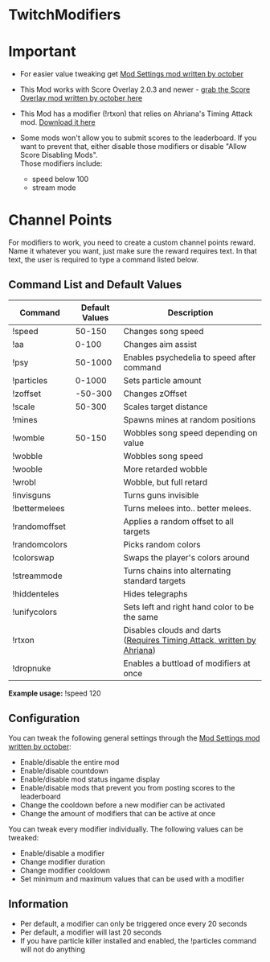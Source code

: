 # TwitchModifiers

# Important
* For easier value tweaking get [Mod Settings mod written by october](https://github.com/octoberU/ModSettings/releases/latest)
* This Mod works with Score Overlay 2.0.3 and newer - [grab the Score Overlay mod written by october here](https://github.com/octoberU/ScoreOverlay/releases//latest)
* This Mod has a modifier (!rtxon) that relies on Ahriana's Timing Attack mod. [Download it here](https://github.com/Ahriana/AUDICA-Timing-Attack/releases/latest)
* Some mods won't allow you to submit scores to the leaderboard. If you want to prevent that, either disable those modifiers or disable "Allow Score Disabling Mods". <br /> Those modifiers include: 

   * speed below 100  
   * stream mode

# Channel Points
For modifiers to work, you need to create a custom channel points reward. Name it whatever you want, just make sure the reward requires text. In that text, the user is required to type a command listed below.


## Command List and Default Values

 Command  | Default Values | Description 
 --- | --- | --- | 
 !speed | 50-150 | Changes song speed 
 !aa | 0-100 | Changes aim assist 
 !psy | 50-1000 | Enables psychedelia to speed after command
 !particles | 0-1000 | Sets particle amount
 !zoffset | -50-300 | Changes zOffset 
 !scale | 50-300 | Scales target distance
 !mines |  | Spawns mines at random positions 
 !womble | 50-150 | Wobbles song speed depending on value 
 !wobble |  | Wobbles song speed 
 !wooble |  | More retarded wobble 
 !wrobl |  | Wobble, but full retard 
 !invisguns |  | Turns guns invisible 
 !bettermelees |  | Turns melees into.. better melees.
 !randomoffset |  | Applies a random offset to all targets 
 !randomcolors |  | Picks random colors
 !colorswap |  | Swaps the player's colors around
 !streammode | | Turns chains into alternating standard targets
 !hiddenteles | | Hides telegraphs
 !unifycolors | | Sets left and right hand color to be the same
 !rtxon | | Disables clouds and darts ([Requires Timing Attack, written by Ahriana](https://github.com/Ahriana/AUDICA-Timing-Attack/releases/latest))
 !dropnuke | | Enables a buttload of modifiers at once
 
 **Example usage:** !speed 120
 
 ## Configuration
 You can tweak the following general settings through the [Mod Settings mod written by october](https://github.com/octoberU/ModSettings/releases/latest):
 * Enable/disable the entire mod
 * Enable/disable countdown
 * Enable/disable mod status ingame display
 * Enable/disable mods that prevent you from posting scores to the leaderboard
 * Change the cooldown before a new modifier can be activated
 * Change the amount of modifiers that can be active at once
 
 You can tweak every modifier individually. The following values can be tweaked:
 * Enable/disable a modifier
 * Change modifier duration
 * Change modifier cooldown
 * Set minimum and maximum values that can be used with a modifier
 
 ## Information
 * Per default, a modifier can only be triggered once every 20 seconds
 * Per default, a modifier will last 20 seconds
 * If you have particle killer installed and enabled, the !particles command will not do anything
